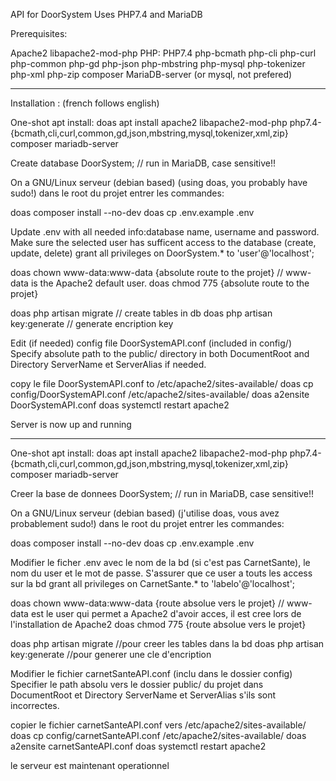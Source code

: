 API for DoorSystem
Uses PHP7.4 and MariaDB

Prerequisites:

Apache2
  libapache2-mod-php
PHP:
  PHP7.4
  php-bcmath
  php-cli
  php-curl
  php-common
  php-gd
  php-json
  php-mbstring
  php-mysql
  php-tokenizer
  php-xml
  php-zip
composer
MariaDB-server (or mysql, not prefered)
___________________________________________________________________________________________________

Installation : (french follows english)

One-shot apt install:
doas apt install apache2 libapache2-mod-php php7.4-{bcmath,cli,curl,common,gd,json,mbstring,mysql,tokenizer,xml,zip} composer mariadb-server

Create database DoorSystem; // run in MariaDB, case sensitive!!

On a GNU/Linux serveur (debian based) (using doas, you probably have sudo!)
dans le root du projet entrer les commandes:

doas composer install --no-dev
doas cp .env.example .env

Update .env with all needed info:database name, username and password.
Make sure the selected user has sufficent access to the database (create, update, delete)
grant all privileges on DoorSystem.* to 'user'@'localhost';

doas chown www-data:www-data {absolute route to the projet} // www-data is the Apache2 default user.
doas chmod 775 {absolute route to the projet}

doas php artisan migrate // create tables in db
doas php artisan key:generate // generate encription key

Edit (if needed) config file DoorSystemAPI.conf (included in config/)
Specify absolute path to the public/ directory in both DocumentRoot and Directory
ServerName et ServerAlias if needed.

copy le file DoorSystemAPI.conf to /etc/apache2/sites-available/
doas cp config/DoorSystemAPI.conf /etc/apache2/sites-available/
doas a2ensite DoorSystemAPI.conf
doas systemctl restart apache2

Server is now up and running

___________________________________________________________________________________________________

One-shot apt install:
doas apt install apache2 libapache2-mod-php php7.4-{bcmath,cli,curl,common,gd,json,mbstring,mysql,tokenizer,xml,zip} composer mariadb-server

Creer la base de donnees DoorSystem; // run in MariaDB, case sensitive!!

On a GNU/Linux serveur (debian based) (j'utilise doas, vous avez probablement sudo!)
dans le root du projet entrer les commandes:

doas composer install --no-dev
doas cp .env.example .env

Modifier le ficher .env avec le nom de la bd (si c'est pas CarnetSante), le nom du user et le mot de passe.
S'assurer que ce user a touts les access sur la bd
grant all privileges on CarnetSante.* to 'labelo'@'localhost';

doas chown www-data:www-data {route absolue vers le projet} // www-data est le user qui permet a Apache2 d'avoir acces, il est cree lors de l'installation de Apache2
doas chmod 775 {route absolue vers le projet}

doas php artisan migrate //pour creer les tables dans la bd
doas php artisan key:generate //pour generer une cle d'encription

Modifier le fichier carnetSanteAPI.conf (inclu dans le dossier config) 
Specifier le path absolu vers le dossier public/ du projet dans DocumentRoot et Directory
ServerName et ServerAlias s'ils sont incorrectes.

copier le fichier carnetSanteAPI.conf vers /etc/apache2/sites-available/
doas cp config/carnetSanteAPI.conf /etc/apache2/sites-available/
doas a2ensite carnetSanteAPI.conf
doas systemctl restart apache2

le serveur est maintenant operationnel